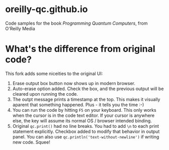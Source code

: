 # oreilly-qc.github.io
Code samples for the book *Programming Quantum Computers*, from O'Reilly Media

# What's the difference from original code?

This fork adds some niceities to the original UI:

1. Erase output box button now shows up in modern browser.
1. Auto-erase option added. Check the box, and the previous output will be cleared upon running the code.
1. The outpt message prints a timestamp at the top. This makes it visually aparent that something happened. Plus - it tells you the time :-)
1. You can run the code by hitting `F5` on your keyboard. This only works when the cursor is in the code text editor. If your cursor is anywhere else, the key will assume its normal OS / browser intended binding.
1. Original `qc.print()` had no line breaks. You had to add `\n` to each print statement explicitly. Checkbox added to modify that behavior in output panel. You can also use `qc.println('text-without-newline')` if writing new code. Squee!

